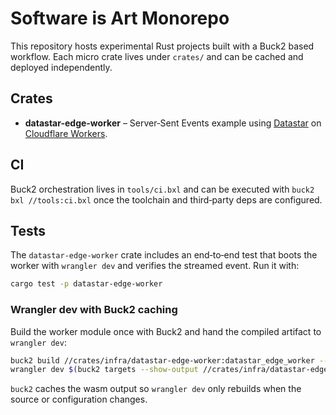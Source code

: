 # Software is Art Monorepo

This repository hosts experimental Rust projects built with a Buck2 based workflow.
Each micro crate lives under `crates/` and can be cached and deployed independently.

## Crates

- **datastar-edge-worker** – Server‑Sent Events example using [Datastar](https://crates.io/crates/datastar) on
  [Cloudflare Workers](https://crates.io/crates/worker).

## CI

Buck2 orchestration lives in `tools/ci.bxl` and can be executed with
`buck2 bxl //tools:ci.bxl` once the toolchain and third‑party deps are configured.

## Tests

The `datastar-edge-worker` crate includes an end‑to‑end test that boots the worker with `wrangler dev` and verifies the streamed event. Run it with:

```bash
cargo test -p datastar-edge-worker
```

### Wrangler dev with Buck2 caching

Build the worker module once with Buck2 and hand the compiled artifact to `wrangler dev`:

```bash
buck2 build //crates/infra/datastar-edge-worker:datastar_edge_worker --target-platform=wasm32-unknown-unknown
wrangler dev $(buck2 targets --show-output //crates/infra/datastar-edge-worker:datastar_edge_worker --target-platform=wasm32-unknown-unknown | cut -d' ' -f2) --local
```

`buck2` caches the wasm output so `wrangler dev` only rebuilds when the source or configuration changes.
